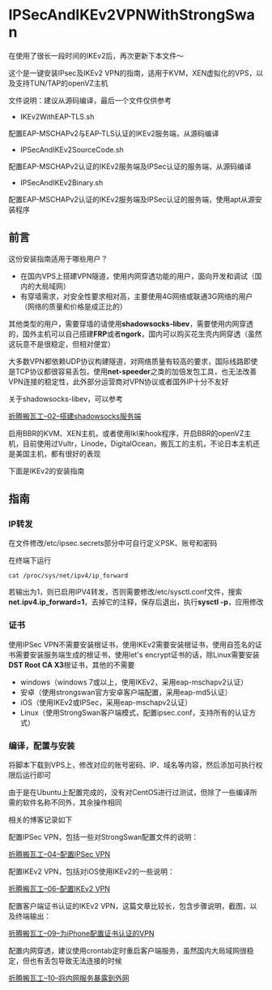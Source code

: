 # IPSecAndIKEv2VPNWithStrongSwan

在使用了很长一段时间的IKEv2后，再次更新下本文件～

这个是一键安装IPsec及IKEv2 VPN的指南，适用于KVM，XEN虚拟化的VPS，以及支持TUN/TAP的openVZ主机

文件说明：建议从源码编译，最后一个文件仅供参考
 
* IKEv2WithEAP-TLS.sh        

配置EAP-MSCHAPv2与EAP-TLS认证的IKEv2服务端，从源码编译

* IPSecAndIKEv2SourceCode.sh

配置EAP-MSCHAPv2认证的IKEv2服务端及IPSec认证的服务端，从源码编译

 * IPSecAndIKEv2Binary.sh     

配置EAP-MSCHAPv2认证的IKEv2服务端及IPSec认证的服务端，使用apt从源安装程序

## 前言
这份安装指南适用于哪些用户？

* 在国内VPS上搭建VPN隧道，使用内网穿透功能的用户，面向开发和调试（国内的大局域网）
* 有穿墙需求，对安全性要求相对高，主要使用4G网络或联通3G网络的用户（网络的质量和价格是成正比的）

其他类型的用户，需要穿墙的请使用**shadowsocks-libev**，需要使用内网穿透的，国外主机可以自己搭建**FRP**或者**ngork**，国内可以购买花生壳内网穿透（虽然这玩意不是很稳定，但相对便宜）

大多数VPN都依赖UDP协议构建隧道，对网络质量有较高的要求，国际线路即使是TCP协议都很容易丢包，使用**net-speeder**之类的加倍发包工具，也无法改善VPN连接的稳定性，此外部分运营商对VPN协议或者国外IP十分不友好

关于shadowsocks-libev，可以参考

[折腾搬瓦工–02–搭建shadowsocks服务端](https://wbuntu.com/p/44)

启用BBR的KVM、XEN主机，或者使用lkl来hook程序，开启BBR的openVZ主机，目前使用过Vultr，Linode，DigitalOcean，搬瓦工的主机，不论日本主机还是美国主机，都有很好的表现

下面是IKEv2的安装指南

## 指南

### IP转发
在文件修改/etc/ipsec.secrets部分中可自行定义PSK、账号和密码

在终端下运行

    cat /proc/sys/net/ipv4/ip_forward

若输出为1，则已启用IPV4转发，否则需要修改/etc/sysctl.conf文件，搜索**net.ipv4.ip_forward=1**，去掉它的注释，保存后退出，执行**sysctl -p**，应用修改

### 证书
使用IPSec VPN不需要安装根证书，使用IKEv2需要安装根证书，使用自签名的证书需要安装服务端生成的根证书，使用let's encrypt证书的话，除Linux需要安装**DST Root CA X3**根证书，其他的不需要

 * windows（windows 7或以上，使用IKEv2，采用eap-mschapv2认证）
 * 安卓（使用strongswan官方安卓客户端配置，采用eap-md5认证）
 * iOS（使用IKEv2或IPSec，采用eap-mschapv2认证）
 * Linux（使用StrongSwan客户端模式，配置ipsec.conf，支持所有的认证方式）

### 编译，配置与安装

将脚本下载到VPS上，修改对应的账号密码、IP、域名等内容，然后添加可执行权限后运行即可

由于是在Ubuntu上配置完成的，没有对CentOS进行过测试，但除了一些编译所需的软件名称不同外，其余操作相同

相关的博客记录如下

配置IPSec VPN，包括一些对StrongSwan配置文件的说明：

[折腾搬瓦工–04–配置IPSec VPN](https://wbuntu.com/p/224)

配置IKEv2 VPN，包括对iOS使用IKEv2的一些说明：

[折腾搬瓦工–06–配置IKEv2 VPN](https://wbuntu.com/p/323)

配置客户端证书认证的IKEv2 VPN，这篇文章比较长，包含步骤说明，截图，以及终端输出：

[折腾搬瓦工–09–为iPhone配置证书认证的VPN](https://wbuntu.com/p/499)

配置内网穿透，建议使用crontab定时重启客户端服务，虽然国内大局域网很稳定，但也有丢包导致无法连接的时候

[折腾搬瓦工–10–将内网服务暴露到外网](https://wbuntu.com/p/820)

